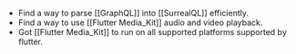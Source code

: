 - Find a way to parse [[GraphQL]] into [[SurrealQL]] efficiently.
- Find a way to use [[Flutter Media_Kit]] audio and video playback.
- Got [[Flutter Media_Kit]] to run on all supported platforms supported by flutter.
